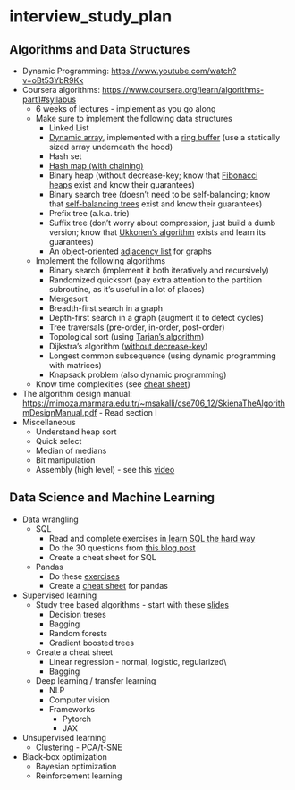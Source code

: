 # interview_study_plan

## Algorithms and Data Structures

- Dynamic Programming: https://www.youtube.com/watch?v=oBt53YbR9Kk
- Coursera algorithms: https://www.coursera.org/learn/algorithms-part1#syllabus
    - 6 weeks of lectures - implement as you go along
    - Make sure to implement the following data structures
        - Linked List
        - [Dynamic array](https://en.wikipedia.org/wiki/Dynamic_array), implemented with a [ring buffer](https://en.wikipedia.org/wiki/Circular_buffer) (use a statically sized array underneath the hood)
        - Hash set
        - [Hash map (with chaining)](https://en.wikipedia.org/wiki/Hash_table#Separate_chaining_with_linked_lists)
        - Binary heap (without decrease-key; know that [Fibonacci heaps](https://en.wikipedia.org/wiki/Fibonacci_heap) exist and know their guarantees)
        - Binary search tree (doesn’t need to be self-balancing; know that [self-balancing trees](https://en.wikipedia.org/wiki/Self-balancing_binary_search_tree#Implementations) exist and know their guarantees)
        - Prefix tree (a.k.a. trie)
        - Suffix tree (don’t worry about compression, just build a dumb version; know that [Ukkonen’s algorithm](https://en.wikipedia.org/wiki/Ukkonen%27s_algorithm) exists and learn its guarantees)
        - An object-oriented [adjacency list](https://en.wikipedia.org/wiki/Adjacency_list) for graphs
    - Implement the following algorithms
        - Binary search (implement it both iteratively and recursively)
        - Randomized quicksort (pay extra attention to the partition subroutine, as it’s useful in a lot of places)
        - Mergesort
        - Breadth-first search in a graph
        - Depth-first search in a graph (augment it to detect cycles)
        - Tree traversals (pre-order, in-order, post-order)
        - Topological sort (using [Tarjan’s algorithm](https://en.wikipedia.org/wiki/Topological_sorting#Depth-first_search))
        - Dijkstra’s algorithm ([without decrease-key](https://stackoverflow.com/questions/9255620/why-does-dijkstras-algorithm-use-decrease-key))
        - Longest common subsequence (using dynamic programming with matrices)
        - Knapsack problem (also dynamic programming)
    - Know time complexities (see [cheat sheet](https://www.bigocheatsheet.com/))
- The algorithm design manual: https://mimoza.marmara.edu.tr/~msakalli/cse706_12/SkienaTheAlgorithmDesignManual.pdf - Read section I
- Miscellaneous
    - Understand heap sort
    - Quick select
    - Median of medians
    - Bit manipulation
    - Assembly (high level) - see this [video](https://www.youtube.com/watch?v=RZUDEaLa5Nw)
    
## Data Science and Machine Learning

- Data wrangling
    - SQL
        -  Read and complete exercises in[ learn SQL the hard way](https://www.notion.so/kobifelton/Learn-SQL-the-Hard-Way-0defd79865fc4e7da2df9f66192d3b39)
        -  Do the 30 questions from [this blog post](https://www.nicksingh.com/posts/30-sql-and-database-design-questions-from-real-data-science-interviews)
        -  Create a cheat sheet for SQL
    - Pandas
        -  Do these [exercises](https://github.com/guipsamora/pandas_exercises#getting-and-knowing)
        - Create a [cheat sheet](https://pandas.pydata.org/Pandas_Cheat_Sheet.pdf) for pandas
- Supervised learning
    - Study tree based algorithms - start with these [slides](https://faculty.cc.gatech.edu/~hic/CS7616/pdf/lecture5.pdf)
        - Decision treses
        - Bagging
        - Random forests 
        - Gradient boosted trees
    -  Create a cheat sheet
        - Linear regression - normal, logistic, regularized\
        - Bagging
    - Deep learning / transfer learning
        - NLP
        - Computer vision
        - Frameworks
            - Pytorch
            - JAX
- Unsupervised learning
    - Clustering - PCA/t-SNE
- Black-box optimization
    - Bayesian optimization
    - Reinforcement learning

